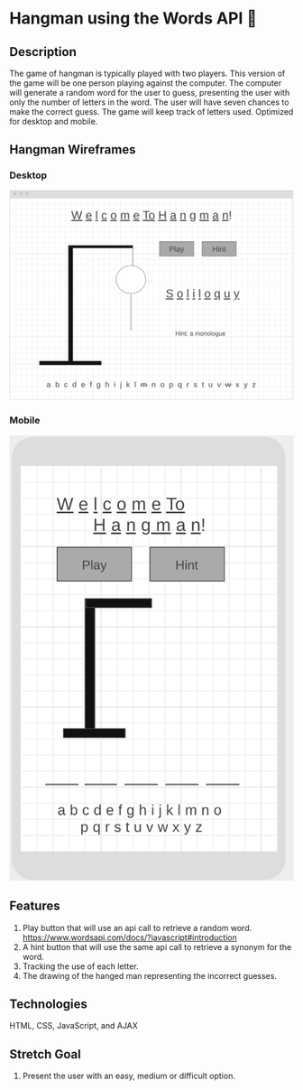 # Hangman using the Words API 🦖


## Description
The game of hangman is typically played with two players. This version of the game will be one person playing against the computer. The computer will generate a random word for the user to guess, presenting the user with only the number of letters in the word. The user will have seven chances to make the correct guess. The game will keep track of letters used. Optimized for desktop and mobile. 

## Hangman Wireframes
### Desktop 

![wireframe](wireframe_desktop.png)

### Mobile
![wireframe-mobile](wireframe_mobile.png)


## Features
1. Play button that will use an api call to retrieve a random word.
https://www.wordsapi.com/docs/?javascript#introduction
2. A hint button that will use the same api call to retrieve a synonym for the word. 
3. Tracking the use of each letter. 
4. The drawing of the hanged man representing the incorrect guesses. 


## Technologies
HTML, CSS, JavaScript, and AJAX

## Stretch Goal
1. Present the user with an easy, medium or difficult option. 


